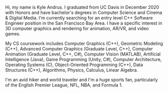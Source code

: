 Hi, my name is Kyle Andrus. I graduated from UC Davis in December 2020 with Honors and have bachelor's degrees in Computer Science and Cinema & Digital Media. I'm currently searching for an entry level C++ Software Engineer position in the San Francisco Bay Area. I have a specific interest in 3D computer graphics and rendering for animation, AR/VR, and video games.

My CS coursework includes Computer Graphics (C++), Geometric Modeling (C++), Advanced Computer Graphics (Graduate Level, C++), Computer Animation (Graduate Level, C++, C#), Computer Vision (MATLAB), Artificial Intelligence (Java), Game Programming (Unity, C#), Computer Architecture, Operating Systems (C), Object-Oriented Programming (C++), Data Structures (C++), Algorithms, Physics, Calculus, Linear Algebra.

I'm an avid hiker and world traveler and I'm a huge sports fan, particularly of the English Premier League, NFL, NBA, and Formula 1.

<!---
kwandrus/kwandrus is a ✨ special ✨ repository because its `README.md` (this file) appears on your GitHub profile.
You can click the Preview link to take a look at your changes.
--->
